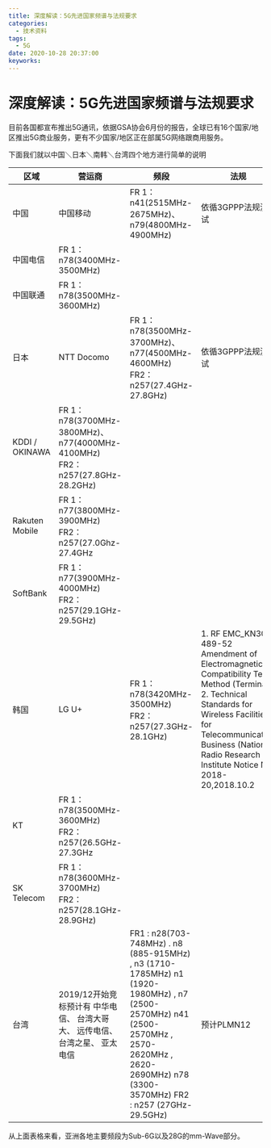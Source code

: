 ```yaml
---
title: 深度解读：5G先进国家频谱与法规要求
categories:
  - 技术资料
tags:
  - 5G
date: 2020-10-28 20:37:00
keyworks: 
---
```



# 深度解读：5G先进国家频谱与法规要求

目前各国都宣布推出5G通讯，依据GSA协会6月份的报告，全球已有16个国家/地区推出5G商业服务，更有不少国家/地区正在部属5G网络跟商用服务。 

下面我们就以中国＼日本＼南韩＼台湾四个地方进行简单的说明

 

| **区域**       | **营运商**                                                   | **频段**                                                     | **法规**                                                     |
| -------------- | ------------------------------------------------------------ | ------------------------------------------------------------ | ------------------------------------------------------------ |
| 中国           | 中国移动                                                     | FR 1：n41(2515MHz-2675MHz)、n79(4800MHz-4900MHz)             | 依循3GPPP法规测试                                            |
| 中国电信       | FR 1：n78(3400MHz-3500MHz)                                   |                                                              |                                                              |
| 中国联通       | FR 1：n78(3500MHz-3600MHz)                                   |                                                              |                                                              |
| 日本           | NTT Docomo                                                   | FR 1：n78(3500MHz-3700MHz)、n77(4500MHz-4600MHz)  FR2：n257(27.4GHz-27.8GHz) | 依循3GPPP法规测试                                            |
| KDDI / OKINAWA | FR 1：n78(3700MHz-3800MHz)、n77(4000MHz-4100MHz)  FR2：n257(27.8GHz-28.2GHz) |                                                              |                                                              |
| Rakuten Mobile | FR 1：n77(3800MHz-3900MHz)  FR2：n257(27.0Ghz-27.4GHz        |                                                              |                                                              |
| SoftBank       | FR 1：n77(3900MHz-4000MHz)  FR2：n257(29.1GHz-29.5GHz)       |                                                              |                                                              |
| 韩国           | LG U+                                                        | FR 1：n78(3420MHz-3500MHz)  FR2：n257(27.3GHz-28.1GHz)       | 1. RF EMC_KN301 489-52 Amendment of  Electromagnetic Compatibility Test Method (Terminal)     2. Technical Standards for Wireless  Facilities for Telecommunication Business (National Radio Research Institute  Notice No. 2018-20,2018.10.2 |
| KT             | FR 1：n78(3500MHz-3600MHz)  FR2：n257(26.5GHz-27.3GHz        |                                                              |                                                              |
| SK Telecom     | FR 1：n78(3600MHz-3700MHz)  FR2：n257(28.1GHz-28.9GHz)       |                                                              |                                                              |
| 台湾           | 2019/12开始竞标预计有  中华电信、  台湾大哥大、  远传电信、  台湾之星、  亚太电信 | FR1 : n28(703-748MHz) . n8  (885-915MHz) , n3 (1710-1785MHz)   n1 (1920-1980MHz) , n7  (2500-2570MHz)   n41 (2500-2570MHz , 2570-2620MHz ,  2620-2690MHz)  n78 (3300-3570MHz)  FR2 : n257 (27GHz-29.5GHz) | 预计PLMN12                                                   |

 

从上面表格来看，亚洲各地主要频段为Sub-6G以及28G的mm-Wave部分。 

 
